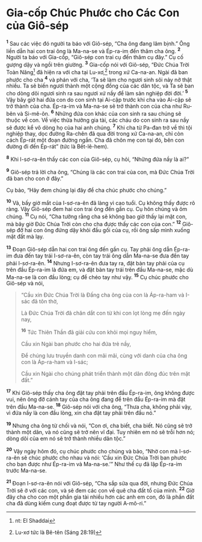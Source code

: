 # Gia-cốp Chúc Phước cho Các Con của Giô-sép
<sup><b>1</b></sup> Sau các việc đó người ta báo với Giô-sép, “Cha ông đang lâm bịnh.” Ông liền dẫn hai con trai ông là Ma-na-se và Ép-ra-im đến thăm cha ông. <sup><b>2</b></sup> Người ta báo với Gia-cốp, “Giô-sép con trai cụ đến thăm cụ đây.” Cụ cố gượng dậy và ngồi trên giường. <sup><b>3</b></sup> Gia-cốp nói với Giô-sép, “Ðức Chúa Trời Toàn Năng[^1-7b8d65db-9b3f-496f-8dec-70c39c6b39c9] đã hiện ra với cha tại Lu-xơ,[^2-7b8d65db-9b3f-496f-8dec-70c39c6b39c9] trong xứ Ca-na-an. Ngài đã ban phước cho cha <sup><b>4</b></sup> và phán với cha, ‘Ta sẽ làm cho ngươi sinh sôi nảy nở thật nhiều. Ta sẽ biến ngươi thành một cộng đồng của các dân tộc, và Ta sẽ ban cho dòng dõi ngươi sinh ra sau ngươi xứ nầy để làm sản nghiệp đời đời.’ <sup><b>5</b></sup> Vậy bây giờ hai đứa con do con sinh tại Ai-cập trước khi cha vào Ai-cập sẽ trở thành của cha. Ép-ra-im và Ma-na-se sẽ trở thành con của cha như Ru-bên và Si-mê-ôn. <sup><b>6</b></sup> Những đứa con khác của con sinh ra sau chúng sẽ thuộc về con. Về việc thừa hưởng gia tài, các cháu do con sinh ra sau nầy sẽ được kể vô dòng họ của hai anh chúng. <sup><b>7</b></sup> Khi cha từ Pa-đan trở về thì tội nghiệp thay, dọc đường Ra-chên đã qua đời trong xứ Ca-na-an, chỉ còn cách Ép-rát một đoạn đường ngắn. Cha đã chôn mẹ con tại đó, bên con đường đi đến Ép-rát” (tức là Bết-lê-hem).

<sup><b>8</b></sup> Khi I-sơ-ra-ên thấy các con của Giô-sép, cụ hỏi, “Những đứa nầy là ai?”

<sup><b>9</b></sup> Giô-sép trả lời cha ông, “Chúng là các con trai của con, mà Ðức Chúa Trời đã ban cho con ở đây.”

Cụ bảo, “Hãy đem chúng lại đây để cha chúc phước cho chúng.”

<sup><b>10</b></sup> Vả, bấy giờ mắt của I-sơ-ra-ên đã làng vì cao tuổi. Cụ không thấy được rõ ràng. Vậy Giô-sép đem hai con trai ông đến gần cụ. Cụ hôn chúng và ôm chúng. <sup><b>11</b></sup> Cụ nói, “Cha tưởng rằng cha sẽ không bao giờ thấy lại mặt con, mà bây giờ Ðức Chúa Trời còn cho cha được thấy các con của con.” <sup><b>12</b></sup> Giô-sép đỡ hai con ông đứng dậy khỏi đầu gối của cụ, rồi ông sấp mình xuống mặt đất mà lạy.

<sup><b>13</b></sup> Ðoạn Giô-sép dẫn hai con trai ông đến gần cụ. Tay phải ông dẫn Ép-ra-im đưa đến tay trái I-sơ-ra-ên, còn tay trái ông dẫn Ma-na-se đưa đến tay phải I-sơ-ra-ên. <sup><b>14</b></sup> Nhưng I-sơ-ra-ên đưa tay ra, đặt bàn tay phải của cụ trên đầu Ép-ra-im là đứa em, và đặt bàn tay trái trên đầu Ma-na-se, mặc dù Ma-na-se là con đầu lòng; cụ để chéo tay như vậy. <sup><b>15</b></sup> Cụ chúc phước cho Giô-sép và nói,

> “Cầu xin Ðức Chúa Trời là Ðấng cha ông của con là Áp-ra-ham và I-sác đã tôn thờ,
> 
> Là Ðức Chúa Trời đã chăn dắt con từ khi con lọt lòng mẹ đến ngày nay,
> 
> <sup><b>16</b></sup> Tức Thiên Thần đã giải cứu con khỏi mọi nguy hiểm,
> 
> Cầu xin Ngài ban phước cho hai đứa trẻ nầy,
> 
> Ðể chúng lưu truyền danh con mãi mãi, cùng với danh của cha ông con là Áp-ra-ham và I-sác;
> 
> Cầu xin Ngài cho chúng phát triển thành một dân đông đúc trên mặt đất.”

<sup><b>17</b></sup> Khi Giô-sép thấy cha ông đặt tay phải trên đầu Ép-ra-im, ông không được vui, nên ông đỡ cánh tay của cha ông đang để trên đầu Ép-ra-im mà đặt trên đầu Ma-na-se. <sup><b>18</b></sup> Giô-sép nói với cha ông, “Thưa cha, không phải vậy, vì đứa nầy là con đầu lòng, xin cha đặt tay phải trên đầu nó.”

<sup><b>19</b></sup> Nhưng cha ông từ chối và nói, “Con ơi, cha biết, cha biết. Nó cũng sẽ trở thành một dân, và nó cũng sẽ trở nên vĩ đại. Tuy nhiên em nó sẽ trỗi hơn nó; dòng dõi của em nó sẽ trở thành nhiều dân tộc.”

<sup><b>20</b></sup> Vậy ngày hôm đó, cụ chúc phước cho chúng và bảo, “Nhờ con mà I-sơ-ra-ên sẽ chúc phước cho nhau và nói: ‘Cầu xin Ðức Chúa Trời ban phước cho bạn được như Ép-ra-im và Ma-na-se.’” Như thế cụ đã lập Ép-ra-im trước Ma-na-se.

<sup><b>21</b></sup> Ðoạn I-sơ-ra-ên nói với Giô-sép, “Cha sắp sửa qua đời, nhưng Ðức Chúa Trời sẽ ở với các con, và sẽ đem các con về quê cha đất tổ của mình. <sup><b>22</b></sup> Giờ đây cha cho con một phần gia tài nhiều hơn các anh em con, đó là phần đất cha đã dùng kiếm cung đoạt được từ tay người A-mô-ri.”

[^1-7b8d65db-9b3f-496f-8dec-70c39c6b39c9]: nt: El Shaddai
[^2-7b8d65db-9b3f-496f-8dec-70c39c6b39c9]: Lu-xơ tức là Bê-tên (Sáng 28:19)